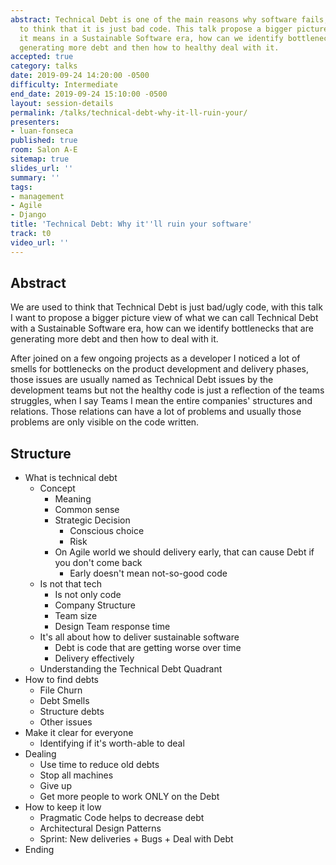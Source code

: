 ```yaml
---
abstract: Technical Debt is one of the main reasons why software fails, we are used
  to think that it is just bad code. This talk propose a bigger picture view of what
  it means in a Sustainable Software era, how can we identify bottlenecks that are
  generating more debt and then how to healthy deal with it.
accepted: true
category: talks
date: 2019-09-24 14:20:00 -0500
difficulty: Intermediate
end_date: 2019-09-24 15:10:00 -0500
layout: session-details
permalink: /talks/technical-debt-why-it-ll-ruin-your/
presenters:
- luan-fonseca
published: true
room: Salon A-E
sitemap: true
slides_url: ''
summary: ''
tags:
- management
- Agile
- Django
title: 'Technical Debt: Why it''ll ruin your software'
track: t0
video_url: ''
---
```


## Abstract
We are used to think that Technical Debt is just bad/ugly code, with this talk I want to propose a bigger picture view of what we can call Technical Debt with a Sustainable Software era, how can we identify bottlenecks that are generating more debt and then how to deal with it.

After joined on a few ongoing projects as a developer I noticed a lot of smells for bottlenecks on the product development and delivery phases, those issues are usually named as Technical Debt issues by the development teams but not the healthy code is just a reflection of the teams struggles, when I say Teams I mean the entire companies' structures and relations. Those relations can have a lot of problems and usually those problems are only visible on the code written.

## Structure
- What is technical debt
    - Concept
        - Meaning
        - Common sense
        - Strategic Decision
            - Conscious choice
            - Risk
        - On Agile world we should delivery early, that can cause Debt if you don't come back
            - Early doesn't mean not-so-good code
    - Is not that tech
        - Is not only code
        - Company Structure
        - Team size
        - Design Team response time
    - It's all about how to deliver sustainable software
        - Debt is code that are getting worse over time
        - Delivery effectively
    - Understanding the Technical Debt Quadrant
- How to find debts
    - File Churn
    - Debt Smells
    - Structure debts
    - Other issues
- Make it clear for everyone
    - Identifying if it's worth-able to deal
- Dealing
    - Use time to reduce old debts
    - Stop all machines
    - Give up
    - Get more people to work ONLY on the Debt
- How to keep it low
    - Pragmatic Code helps to decrease debt
    - Architectural Design Patterns
    - Sprint: New deliveries + Bugs + Deal with Debt
- Ending
